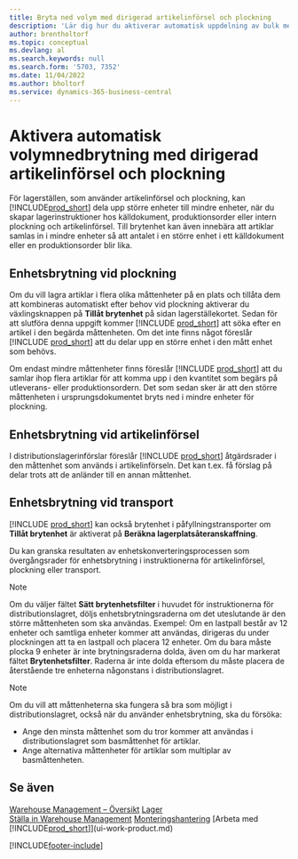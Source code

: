 ```yaml
---
title: Bryta ned volym med dirigerad artikelinförsel och plockning
description: 'Lär dig hur du aktiverar automatisk uppdelning av bulk med dirigerad artikelinförsel och plockning, samt enhetsbrytning vid i plockningar, artikelinförsel, transporter med mera.'
author: brentholtorf
ms.topic: conceptual
ms.devlang: al
ms.search.keywords: null
ms.search.form: '5703, 7352'
ms.date: 11/04/2022
ms.author: bholtorf
ms.service: dynamics-365-business-central
---
```

# Aktivera automatisk volymnedbrytning med dirigerad artikelinförsel och plockning

För lagerställen, som använder artikelinförsel och plockning, kan [!INCLUDE[prod_short](includes/prod_short.md)] dela upp större enheter till mindre enheter, när du skapar lagerinstruktioner hos källdokument, produktionsorder eller intern plockning och artikelinförsel. Till brytenhet kan även innebära att artiklar samlas in i mindre enheter så att antalet i en större enhet i ett källdokument eller en produktionsorder blir lika.

## Enhetsbrytning vid plockning  

Om du vill lagra artiklar i flera olika måttenheter på en plats och tillåta dem att kombineras automatiskt efter behov vid plockning aktiverar du växlingsknappen på **Tillåt brytenhet** på sidan lagerställekortet. Sedan för att slutföra denna uppgift kommer [!INCLUDE [prod_short](includes/prod_short.md)] att söka efter en artikel i den begärda måttenheten. Om det inte finns något föreslår [!INCLUDE [prod_short](includes/prod_short.md)] att du delar upp en större enhet i den mått enhet som behövs.  

Om endast mindre måttenheter finns föreslår [!INCLUDE [prod_short](includes/prod_short.md)] att du samlar ihop flera artiklar för att komma upp i den kvantitet som begärs på utleverans- eller produktionsordern. Det som sedan sker är att den större måttenheten i ursprungsdokumentet bryts ned i mindre enheter för plockning.  

## Enhetsbrytning vid artikelinförsel  

I distributionslagerinförslar föreslår [!INCLUDE [prod_short](includes/prod_short.md)] åtgärdsrader i den måttenhet som används i artikelinförseln. Det kan t.ex. få förslag på delar trots att de anländer till en annan måttenhet.  

## Enhetsbrytning vid transport  

[!INCLUDE [prod_short](includes/prod_short.md)] kan också brytenhet i påfyllningstransporter om **Tillåt brytenhet** är aktiverat på **Beräkna lagerplatsåteranskaffning**.  

Du kan granska resultaten av enhetskonverteringsprocessen som övergångsrader för enhetsbrytning i instruktionerna för artikelinförsel, plockning eller transport.  

> [!NOTE]  
> Om du väljer fältet **Sätt brytenhetsfilter** i huvudet för instruktionerna för distributionslagret, döljs enhetsbrytningsraderna om det uteslutande är den större måttenheten som ska användas. Exempel: Om en lastpall består av 12 enheter och samtliga enheter kommer att användas, dirigeras du under plockningen att ta en lastpall och placera 12 enheter. Om du bara måste plocka 9 enheter är inte brytningsraderna dolda, även om du har markerat fältet **Brytenhetsfilter**. Raderna är inte dolda eftersom du måste placera de återstående tre enheterna någonstans i distributionslagret.  

> [!NOTE]  
> Om du vill att måttenheterna ska fungera så bra som möjligt i distributionslagret, också när du använder enhetsbrytning, ska du försöka:  
>
> - Ange den minsta måttenhet som du tror kommer att användas i distributionslagret som basmåttenhet för artiklar.  
> - Ange alternativa måttenheter för artiklar som multiplar av basmåttenheten.  

## Se även  

[Warehouse Management – Översikt](design-details-warehouse-management.md)
[Lager](inventory-manage-inventory.md)  
[Ställa in Warehouse Management](warehouse-setup-warehouse.md) 
[Monteringshantering](assembly-assemble-items.md)
[Arbeta med [!INCLUDE[prod_short](includes/prod_short.md)]](ui-work-product.md)  


[!INCLUDE[footer-include](includes/footer-banner.md)]